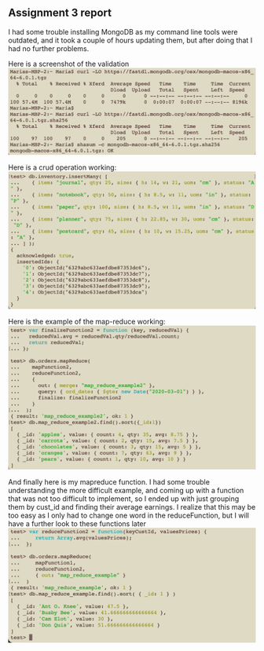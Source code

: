 ## Assignment 3 report
I had some trouble installing MongoDB as my command line tools were outdated, 
and it took a couple of hours updating them, but after doing that I had no
further problems. 

Here is a screenshot of the validation
![dhs](resources/verificationmongodb.png?raw=true "atabase")

Here is a crud operation working:
![](resources/queryinsertmanymongodb.png?raw=true "")

Here is the example of the map-reduce working: 
![](resources/mapreduceexample.png?raw=true)

And finally here is my mapreduce function. I had some trouble understanding 
the more difficult example, and coming up with a function that was not too
difficult to implement, so I ended up with just grouping them by cust_id and 
finding their average earnings. I realize that this may be too easy as I only 
had to change one word in the reduceFunction, but I will have a further look 
to these functions later
![](resources/egenmapreduce.png)
